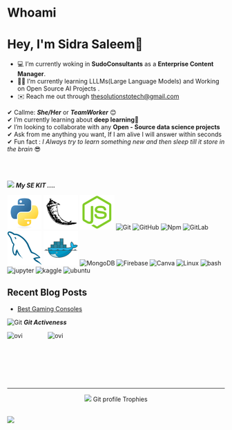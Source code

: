 # Whoami
# Hey, I'm Sidra Saleem👋

<!-- ![npm](https://img.shields.io/npm/dw/manthanank)
![npm](https://img.shields.io/npm/dm/manthanank)
![npm](https://img.shields.io/npm/dy/manthanank) -->

- 💻 I’m currently woking in **SudoConsultants** as a **Enterprise Content Manager**.
- 🧑‍💻 I’m currently learning LLLMs(Large Language Models) and Working on Open Source AI Projects .
- ✉️ Reach me out through [thesolutionstotech@gmail.com](mailto:thesolutionstotech@gmail.com)


✔ Callme: ***She/Her*** or ***TeamWorker*** 😊 <br>
✔ I’m currently learning about **deep learning**🥰<br>
✔ I’m looking to collaborate with any **Open - Source data science projects**<br>
✔ Ask from me anything you want, If I am alive I will answer within seconds <br>
✔ Fun fact : *I Always try to learn something new and then sleep till it store in the brain* 😎<br><br><br><br>

<img src="https://media.giphy.com/media/iY8CRBdQXODJSCERIr/giphy.gif" width="30px">&nbsp;***My SE KIT ....***

![Python](/asset/python.svg)
![Flask](/asset/flask.svg)
![Node.js](/asset/nodejs.svg)
![Git](/assets/git.svg)
![GitHub](/assets/github.svg)
![Npm](/assets/npm.svg)
![GitLab](/assets/gitlab.svg)
![MySQL](/asset/mysql.svg)
![Docker](/asset/docker.svg)
![MongoDB](/assets/mongodb.svg)
![Firebase](/assets/firebase.svg)
![Canva](/assets/Canva.svg)
![Linux](/assets/linux.svg)
![bash](/assets/bash.svg)
![jupyter](/assets/jupyter.svg)
![kaggle](/assets/kaggle.svg)
![ubuntu](/assets/ubuntu.svg)


## Recent Blog Posts

<!-- BLOG-POST-LIST:START -->
- [Best Gaming Consoles](https://solutionstotech.com/?p=22)



 <img src="https://media.giphy.com/media/W5eoZHPpUx9sapR0eu/giphy.gif" width="30px" alt="Git"/>&nbsp;<i><b>Git Activeness</b></i></p>
 
<p><img align="left" src="https://github-readme-stats.vercel.app/api/top-langs?username=SidraSaleem296&show_icons=true&locale=en&layout=compact&theme=chartreuse-dark" alt="ovi" /></p>
<p>&nbsp;<img align="right" src="https://github-readme-stats.vercel.app/api?username=SidraSaleem296&show_icons=true&locale=en&theme=chartreuse-dark" alt="ovi" width="410" /></p>
<br><br><br><br><br>

<hr>

<p align="center"><img src="https://media.giphy.com/media/QaMcXSekUWx7aogAUr/giphy.gif" width="30" />&nbsp;Git profile Trophies</p><br>
<img src="https://github-profile-trophy.vercel.app/?username=SidraSaleem296&theme=juicyfresh&no-bg=true" />
